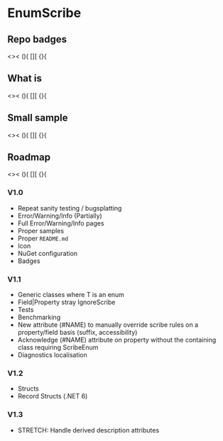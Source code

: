 # EnumScribe

## Repo badges

<>< ()( [][ {}{

## What is

<>< ()( [][ {}{

## Small sample

<>< ()( [][ {}{

## Roadmap

<>< ()( [][ {}{

### V1.0

* Repeat sanity testing / bugsplatting
* Error/Warning/Info (Partially)
* Full Error/Warning/Info pages
* Proper samples
* Proper `README.md`
* Icon
* NuGet configuration
* Badges

### V1.1

* Generic classes where T is an enum
* Field|Property stray IgnoreScribe
* Tests
* Benchmarking
* New attribute (#NAME) to manually override scribe rules on a property/field basis (suffix, accessibility)
* Acknowledge (#NAME) attribute on property without the containing class requiring ScribeEnum
* Diagnostics localisation

### V1.2

* Structs
* Record Structs (.NET 6)

### V1.3

* STRETCH: Handle derived description attributes
